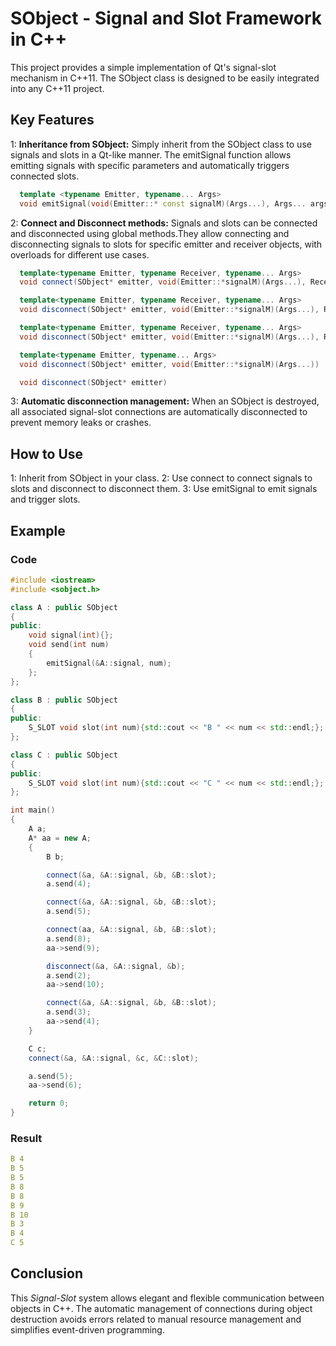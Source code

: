 # SObject - Signal and Slot Framework in C++

This project provides a simple implementation of Qt's signal-slot mechanism in C++11. The SObject class is designed to be easily integrated into any C++11 project.

## Key Features

1: **Inheritance from SObject:** Simply inherit from the SObject class to use signals and slots in a Qt-like manner. The emitSignal function allows emitting signals with specific parameters and automatically     triggers connected slots.
  ```cpp
    template <typename Emitter, typename... Args>
    void emitSignal(void(Emitter::* const signalM)(Args...), Args... args) const
  ```

2: **Connect and Disconnect methods:** Signals and slots can be connected and disconnected using global methods.They allow connecting and disconnecting signals to slots for specific emitter and receiver objects, with overloads for different use cases.

  ```cpp
    template<typename Emitter, typename Receiver, typename... Args>
    void connect(SObject* emitter, void(Emitter::*signalM)(Args...), Receiver* receiver, void(Receiver::*slotM)(Args...))
  ```
  ```cpp
    template<typename Emitter, typename Receiver, typename... Args>
    void disconnect(SObject* emitter, void(Emitter::*signalM)(Args...), Receiver* receiver, void(Receiver::*slotM)(Args...))
  ```
  ```cpp
    template<typename Emitter, typename Receiver, typename... Args>
    void disconnect(SObject* emitter, void(Emitter::*signalM)(Args...), Receiver* receiver)
  ```
  ```cpp
    template<typename Emitter, typename... Args>
    void disconnect(SObject* emitter, void(Emitter::*signalM)(Args...))
  ```
  ```cpp
    void disconnect(SObject* emitter)
  ```

3: **Automatic disconnection management:** When an SObject is destroyed, all associated signal-slot connections are automatically disconnected to prevent memory leaks or crashes.

## How to Use

1: Inherit from SObject in your class.
2: Use connect to connect signals to slots and disconnect to disconnect them.
3: Use emitSignal to emit signals and trigger slots.

## Example

### Code

```cpp
#include <iostream>
#include <sobject.h>

class A : public SObject
{
public:
    void signal(int){};
    void send(int num)
    {
        emitSignal(&A::signal, num);
    };
};

class B : public SObject
{
public:
    S_SLOT void slot(int num){std::cout << "B " << num << std::endl;};
};

class C : public SObject
{
public:
    S_SLOT void slot(int num){std::cout << "C " << num << std::endl;};
};

int main()
{
    A a;
    A* aa = new A;
    {
        B b;

        connect(&a, &A::signal, &b, &B::slot);
        a.send(4);

        connect(&a, &A::signal, &b, &B::slot);
        a.send(5);

        connect(aa, &A::signal, &b, &B::slot);
        a.send(8);
        aa->send(9);

        disconnect(&a, &A::signal, &b);
        a.send(2);
        aa->send(10);

        connect(&a, &A::signal, &b, &B::slot);
        a.send(3);
        aa->send(4);
    }

    C c;
    connect(&a, &A::signal, &c, &C::slot);

    a.send(5);
    aa->send(6);

    return 0;
}
```

### Result

```yaml
B 4
B 5
B 5
B 8
B 8
B 9
B 10
B 3
B 4
C 5
```

## Conclusion

This *Signal-Slot* system allows elegant and flexible communication between objects in C++. The automatic management of connections during object destruction avoids errors related to manual resource management and simplifies event-driven programming.
